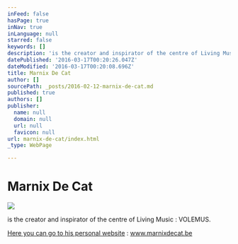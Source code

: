 ```yaml
---
inFeed: false
hasPage: true
inNav: true
inLanguage: null
starred: false
keywords: []
description: 'is the creator and inspirator of the centre of Living Music : VOLEMUS.'
datePublished: '2016-03-17T00:20:26.047Z'
dateModified: '2016-03-17T00:20:08.696Z'
title: Marnix De Cat
author: []
sourcePath: _posts/2016-02-12-marnix-de-cat.md
published: true
authors: []
publisher:
  name: null
  domain: null
  url: null
  favicon: null
url: marnix-de-cat/index.html
_type: WebPage

---
```

# Marnix De Cat
![](https://the-grid-user-content.s3-us-west-2.amazonaws.com/3a4cdd04-b4b4-4927-9c02-528c863ebf75.jpg)

is the creator and inspirator of the centre of Living Music : VOLEMUS.

[Here you can go to his personal website][0] : www.marnixdecat.be

[0]: http://www.marnixdecat.be/
